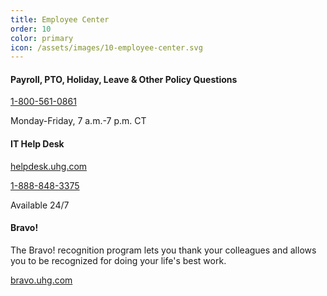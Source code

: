 ```yaml
---
title: Employee Center
order: 10
color: primary
icon: /assets/images/10-employee-center.svg
---
```


#### Payroll, PTO, Holiday, Leave & Other Policy Questions

[1-800-561-0861](tel://+1-800-561-0861 "1-800-561-0861")

Monday-Friday, 7 a.m.-7 p.m. CT

#### IT Help Desk

[helpdesk.uhg.com](https://helpdesk.uhg.com "helpdesk.uhg.com in a new tab")

[1-888-848-3375](tel://+1-888-848-3375 "IT Help Desk phone number direct.")

Available 24/7

#### Bravo!

The Bravo! recognition program lets you thank your colleagues and allows you to be recognized for doing your life's best work.

[bravo.uhg.com](https://cloud.workhuman.com/microsites/t/home?client=uhg&setCAG=false "Bravo! page in a new tab")